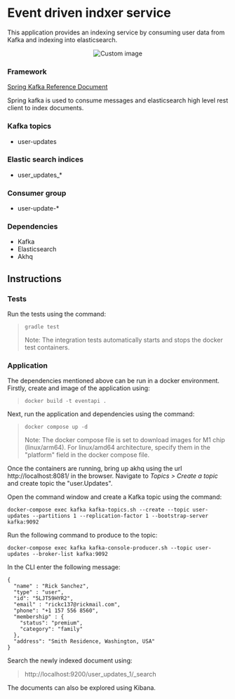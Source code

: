 # Event driven indxer service

This application provides an indexing service by consuming user data from Kafka
and indexing into elasticsearch. 

<p align="center">
<img src="https://user-images.githubusercontent.com/31853241/218024512-b5e11029-e07c-4a04-a474-c4de454fba39.png" alt="Custom image"/>
</p>

### Framework

[Spring Kafka Reference Document](https://docs.spring.io/spring-kafka/reference/html/)

Spring kafka is used to consume messages and elasticsearch high level
rest client to index documents.

### Kafka topics

- user-updates

### Elastic search indices

- user_updates_*

### Consumer group

- user-update-*

### Dependencies 

- Kafka
- Elasticsearch
- Akhq

## Instructions

### Tests
Run the tests using the command:

> `gradle test`
>
> Note: The integration tests automatically starts and
> stops the docker test containers.

### Application

The dependencies mentioned above can be run in a docker environment. Firstly,
create and image of the application using:

>`docker build -t eventapi .`

Next, run the application and dependencies using the command:

>`docker compose up -d`
>
> Note: The docker compose file is set to download images for M1 chip
>  (linux/arm64). For linux/amd64 architecture, specify them in the "platform"
> field in the docker compose file.

Once the containers are running, bring up akhq using the url
http://localhost:8081/ in the browser. Navigate to _Topics > Create a topic_
and create topic the "user.Updates".

Open the command window and create a Kafka topic using the command:

```
docker-compose exec kafka kafka-topics.sh --create --topic user-updates --partitions 1 --replication-factor 1 --bootstrap-server kafka:9092
```

Run the following command to produce to the topic:

```
docker-compose exec kafka kafka-console-producer.sh --topic user-updates --broker-list kafka:9092
```

In the CLI enter the following message:

```
{
  "name" : "Rick Sanchez",
  "type" : "user",
  "id": "5LJT59HYR2",
  "email" : "rickc137@rickmail.com",
  "phone": "+1 157 556 8560",
  "membership" : {
    "status": "premium",
    "category": "family"
  },
  "address": "Smith Residence, Washington, USA"
}
```
Search the newly indexed document using:

> http://localhost:9200/user_updates_1/_search

The documents can also be explored using Kibana.








